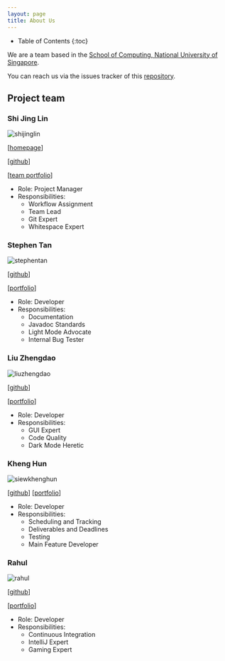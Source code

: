 ```yaml
---
layout: page
title: About Us
---
```

* Table of Contents
{:toc}

We are a team based in the [School of Computing, National University of Singapore](http://www.comp.nus.edu.sg).

You can reach us via the issues tracker of this [repository](https://github.com/AY2021S1-CS2103T-F13-1/tp/issues).

## Project team

### Shi Jing Lin

![shijinglin](images/aqcd.png)

[[homepage](https://aqcd.github.io/)]

[[github](https://github.com/aqcd)]

[[team portfolio](https://github.com/AY2021S1-CS2103T-F13-1)]

* Role: Project Manager
* Responsibilities:
    * Workflow Assignment
    * Team Lead
    * Git Expert
    * Whitespace Expert
    
### Stephen Tan

![stephentan](images/blackonyyx.png)

[[github](http://github.com/blackonyyx)]

[[portfolio](team/stephentan.md)]

* Role: Developer
* Responsibilities:
    * Documentation
    * Javadoc Standards
    * Light Mode Advocate
    * Internal Bug Tester

### Liu Zhengdao

![liuzhengdao](images/justacasul.png)

[[github](https://github.com/justacasul)] 

[[portfolio](team/liuzhengdao.md)]

* Role: Developer
* Responsibilities:
    * GUI Expert
    * Code Quality
    * Dark Mode Heretic

### Kheng Hun

![siewkhenghun](images/khenghun.png)

[[github](https://github.com/khenghun)]
[[portfolio](team/siewkhenghun.md)]

* Role: Developer
* Responsibilities:
    * Scheduling and Tracking
    * Deliverables and Deadlines
    * Testing
    * Main Feature Developer
    
### Rahul

![rahul](images/rahul0506.png)

[[github](https://github.com/Rahul0506)]

[[portfolio](team/rahul.md)]

* Role: Developer
* Responsibilities:
    * Continuous Integration
    * IntelliJ Expert
    * Gaming Expert
